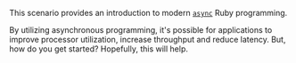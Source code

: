 This scenario provides an introduction to modern [`async`](https://github.com/socketry/async) Ruby programming.

By utilizing asynchronous programming, it's possible for applications to improve processor utilization, increase throughput and reduce latency. But, how do you get started? Hopefully, this will help.
